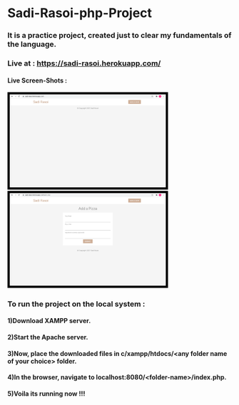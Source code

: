 # Sadi-Rasoi-php-Project

### It is a practice project, created just to clear my fundamentals of the language.

### Live at : https://sadi-rasoi.herokuapp.com/

#### Live Screen-Shots : 

 <p float="left">

 <kbd><img style="border: 5px solid black;margin-left:auto;margin-right:auto" src="https://github.com/techschneiderrr/sadi-rasoi-php-project/blob/main/img/1.png?raw=true" width="350"></kbd>  
 <kbd><img style="border: 5px solid black;margin-left:auto;margin-right:auto" src="https://github.com/techschneiderrr/sadi-rasoi-php-project/blob/main/img/2.png?raw=true" width="350"></kbd>

 </p>

### To run the project on the local system :

#### 1)Download XAMPP server.

#### 2)Start the Apache server.

#### 3)Now, place the downloaded files in c/xampp/htdocs/\<any folder name of your choice> folder.

#### 4)In the browser, navigate to localhost:8080/\<folder-name>/index.php.

#### 5)Voila its running now !!!

